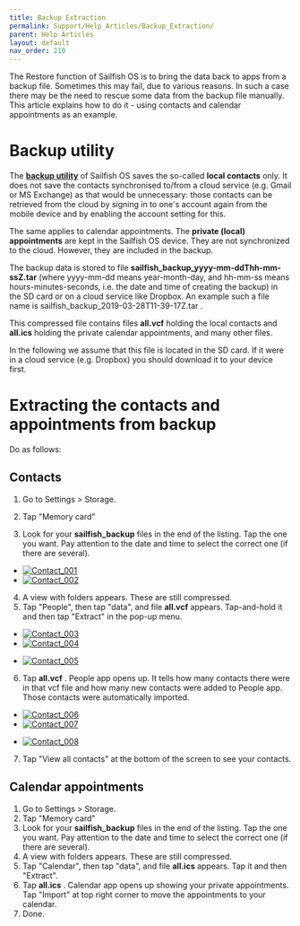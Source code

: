 ```yaml
---
title: Backup Extraction
permalink: Support/Help_Articles/Backup_Extraction/
parent: Help Articles
layout: default
nav_order: 210
---
```


The Restore function of Sailfish OS is to bring the data back to apps from a backup file. Sometimes this may fail, due to various reasons. In such a case there may be the need to rescue some data from the backup file manually. This article explains how to do it - using contacts and calendar appointments as an example.

# Backup utility

The **[backup utility](https://docs.sailfishos.org/Support/Help_Articles/Backup_and_Restore/)** of Sailfish OS saves the so-called **local contacts** only. It does not save the contacts synchronised to/from a cloud service (e.g. Gmail or MS Exchange) as that would be unnecessary: those contacts can be retrieved from the cloud by signing in to one's account again from the mobile device and by enabling the account setting for this.

The same applies to calendar appointments. The **private (local) appointments** are kept in the Sailfish OS device. They are not synchronized to the cloud. However, they are included in the backup.

The backup data is stored to file **sailfish_backup_yyyy-mm-ddThh-mm-ssZ.tar** (where yyyy-mm-dd means year-month-day, and hh-mm-ss means hours-minutes-seconds, i.e. the date and time of creating the backup) in the SD card or on a cloud service like Dropbox. An example such a file name is sailfish_backup_2019-03-28T11-39-17Z.tar .

This compressed file contains files **all.vcf** holding the local contacts and  **all.ics**  holding the private calendar appointments, and many other files.

In the following we assume that this file is located in the SD card. If it were in a cloud service (e.g. Dropbox) you should download it to your device first.

# Extracting the contacts and appointments from backup

Do as follows:
## Contacts

1) Go to Settings > Storage.

2) Tap "Memory card"

3) Look for your **sailfish_backup** files in the end of the listing. Tap the one you want. Pay attention to the date and time to select the correct one (if there are several).

<div class="flex-images" markdown="1">

* <a href="Contact_001.png"><img src="Contact_001.png" alt="Contact_001"></a>
  <span class="md_figcaption">
  </span>
* <a href="Contact_002.png"><img src="Contact_002.png" alt="Contact_002"></a>
  <span class="md_figcaption">
  </span>
</div>

4) A view with folders appears. These are still compressed.
5) Tap "People", then tap "data", and file **all.vcf** appears. Tap-and-hold it and then tap "Extract" in the pop-up menu.

<div class="flex-images" markdown="1">

* <a href="Contact_003.png"><img src="Contact_003.png" alt="Contact_003"></a>
  <span class="md_figcaption">
  </span>
* <a href="Contact_004.png"><img src="Contact_004.png" alt="Contact_004"></a>
  <span class="md_figcaption">
  </span>
</div>

<div class="flex-images" markdown="1">

* <a href="Contact_005.png" class="narrow-image"><img src="Contact_005.png" alt="Contact_005"></a>
  <span class="md_figcaption">
  </span>
</div>

6) Tap **all.vcf** . People app opens up. It tells how many contacts there were in that vcf file and how many new contacts were added to People app.  Those contacts were automatically imported.

<div class="flex-images" markdown="1">

* <a href="Contact_006.png"><img src="Contact_006.png" alt="Contact_006"></a>
  <span class="md_figcaption">
  </span>
* <a href="Contact_007.png"><img src="Contact_007.png" alt="Contact_007"></a>
  <span class="md_figcaption">
  </span>
</div>

<div class="flex-images" markdown="1">

* <a href="Contact_008.png" class="narrow-image"><img src="Contact_008.png" alt="Contact_008"></a>
  <span class="md_figcaption">
  </span>
</div>

7) Tap "View all contacts" at the bottom of the screen to see your contacts.

## Calendar appointments

1. Go to Settings > Storage.
2. Tap "Memory card"
3. Look for your **sailfish_backup** files in the end of the listing. Tap the one you want. Pay attention to the date and time to select the correct one (if there are several).
4. A view with folders appears. These are still compressed.
5. Tap "Calendar", then tap "data", and file **all.ics** appears. Tap it and then "Extract".
6. Tap **all.ics** . Calendar app opens up showing your private appointments. Tap "Import" at top right corner to move the appointments to your calendar.
7. Done.
